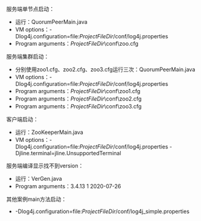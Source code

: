 服务端单节点启动：
* 运行：QuorumPeerMain.java
* VM options：-Dlog4j.configuration=file:$ProjectFileDir$/conf/log4j.properties
* Program arguments：$ProjectFileDir$\conf\zoo.cfg

服务端集群启动：
* 分别使用zoo1.cfg、zoo2.cfg、zoo3.cfg运行三次：QuorumPeerMain.java
* VM options：-Dlog4j.configuration=file:$ProjectFileDir$/conf/log4j.properties
* Program arguments：$ProjectFileDir$\conf\zoo1.cfg
* Program arguments：$ProjectFileDir$\conf\zoo2.cfg
* Program arguments：$ProjectFileDir$\conf\zoo3.cfg

客户端启动：
* 运行：ZooKeeperMain.java
* VM options：-Dlog4j.configuration=file:$ProjectFileDir$/conf/log4j.properties -Djline.terminal=jline.UnsupportedTerminal

服务端编译显示找不到version：
* 运行：VerGen.java
* Program arguments：3.4.13 1 2020-07-26

其他案例main方法启动：
* -Dlog4j.configuration=file:$ProjectFileDir$/conf/log4j_simple.properties